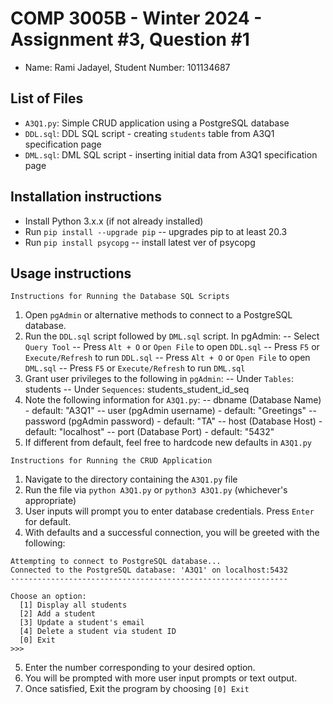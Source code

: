 # COMP 3005B - Winter 2024 - Assignment #3, Question #1
- Name: Rami Jadayel, Student Number: 101134687

## List of Files
- `A3Q1.py`: Simple CRUD application using a PostgreSQL database
- `DDL.sql`: DDL SQL script - creating `students` table from A3Q1 specification page
- `DML.sql`: DML SQL script - inserting initial data from A3Q1 specification page

## Installation instructions
- Install Python 3.x.x (if not already installed) 
- Run `pip install --upgrade pip` -- upgrades pip to at least 20.3
- Run `pip install psycopg`       -- install latest ver of psycopg

## Usage instructions
``` Instructions for Running the Database SQL Scripts ```
1. Open `pgAdmin` or alternative methods to connect to a PostgreSQL database.
2. Run the `DDL.sql` script followed by `DML.sql` script. 
In pgAdmin:
-- Select `Query Tool`
-- Press `Alt + O` or `Open File` to open `DDL.sql`
-- Press `F5` or `Execute/Refresh` to run `DDL.sql`
-- Press `Alt + O` or `Open File` to open `DML.sql`
-- Press `F5` or `Execute/Refresh` to run `DML.sql`
3. Grant user privileges to the following in `pgAdmin`:
-- Under    `Tables`: students
-- Under `Sequences`: students_student_id_seq
4. Note the following information for `A3Q1.py`:
-- dbname      (Database Name) - default: "A3Q1"
-- user     (pgAdmin username) - default: "Greetings"
-- password (pgAdmin password) - default: "TA"
-- host        (Database Host) - default: "localhost"
-- port        (Database Port) - default: "5432"
5. If different from default, feel free to hardcode new defaults in `A3Q1.py`

``` Instructions for Running the CRUD Application ```
1. Navigate to the directory containing the `A3Q1.py` file
2. Run the file via `python A3Q1.py` or `python3 A3Q1.py` (whichever's appropriate)
3. User inputs will prompt you to enter database credentials. Press `Enter` for default.
4. With defaults and a successful connection, you will be greeted with the following:
```
Attempting to connect to PostgreSQL database...
Connected to the PostgreSQL database: 'A3Q1' on localhost:5432
--------------------------------------------------------------

Choose an option:
  [1] Display all students
  [2] Add a student
  [3] Update a student's email
  [4] Delete a student via student ID
  [0] Exit
>>>
```
5. Enter the number corresponding to your desired option.
6. You will be prompted with more user input prompts or text output.
7. Once satisfied, Exit the program by choosing `[0] Exit`
